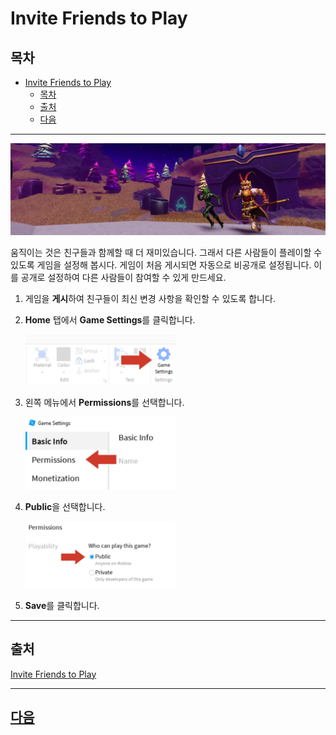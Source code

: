 # Invite Friends to Play

## 목차
- [Invite Friends to Play](#invite-friends-to-play)
  - [목차](#목차)
  - [출처](#출처)
  - [다음](#다음)

---

<img src="../img/03_14_Invite_Friends_to_Play/hero-banner.jpeg.webp" />

움직이는 것은 친구들과 함께할 때 더 재미있습니다. 그래서 다른 사람들이 플레이할 수 있도록 게임을 설정해 봅시다. 게임이 처음 게시되면 자동으로 비공개로 설정됩니다. 이를 공개로 설정하여 다른 사람들이 참여할 수 있게 만드세요.

1. 게임을 **게시**하여 친구들이 최신 변경 사항을 확인할 수 있도록 합니다.

2. **Home** 탭에서 **Game Settings**를 클릭합니다.

   <img src="../img/03_14_Invite_Friends_to_Play/game-settings.png.webp" width="50%" />

3. 왼쪽 메뉴에서 **Permissions**를 선택합니다.

   <img src="../img/03_14_Invite_Friends_to_Play/game-settings-permissions.png.webp" width="50%" />

4. **Public**을 선택합니다.

   <img src="../img/03_14_Invite_Friends_to_Play/make-public.png.webp" width="50%" />

5. **Save**를 클릭합니다.

---
## 출처
[Invite Friends to Play](https://create.roblox.com/docs/ko-kr/education/build-it-play-it-island-of-move/invite-friends-to-play)

---
## [다음](./03_15_Challenge_Checkpoint.md)
